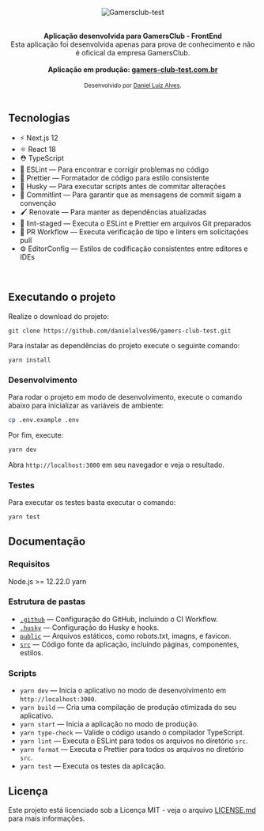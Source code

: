 <p align="center">
  <img src="https://res.cloudinary.com/technical-intelligence/image/upload/c_pad,b_auto:predominant,fl_preserve_transparency/v1666278388/Gamersclub.jpg" alt="Gamersclub-test">
</p>

<br />

<div align="center"><strong>Aplicação desenvolvida para GamersClub - FrontEnd</strong></div>
<div align="center">Esta aplicação foi desenvolvida apenas para prova de conhecimento e não é oficical da empresa GamersClub.</div>

<br />

<div align="center">
  <strong>Aplicação em produção: <a href="gamers-club-test.vercel.app" target="_blank">gamers-club-test.com.br</a></strong>
</div>

<br />

<div align="center">
  <sub>Desenvolvido por <a href="https://www.linkedin.com/in/daniel-luiz-alves-791a7911a/">Daniel Luiz Alves</a>.</sub>
</div>

<br />

## Tecnologias

- ⚡️ Next.js 12
- ⚛️ React 18
- ⛑ TypeScript
- 📏 ESLint — Para encontrar e corrigir problemas no código
- 💖 Prettier — Formatador de código para estilo consistente
- 🐶 Husky — Para executar scripts antes de commitar alterações
- 🚓 Commitlint — Para garantir que as mensagens de commit sigam a convenção
- 🖌 Renovate — Para manter as dependências atualizadas
- 🚫 lint-staged — Executa o ESLint e Prettier em arquivos Git preparados
- 👷 PR Workflow — Executa verificação de tipo e linters em solicitações pull
- ⚙️ EditorConfig — Estilos de codificação consistentes entre editores e IDEs

<br />

## Executando o projeto

Realize o download do projeto: 

```
git clone https://github.com/danielalves96/gamers-club-test.git
```
Para instalar as dependências do projeto execute o seguinte comando:
```
yarn install
```

### Desenvolvimento

Para rodar o projeto em modo de desenvolvimento, execute o comando abaixo para inicializar as variáveis de ambiente:

```bash
cp .env.example .env
```

Por fim, execute:
```bash
yarn dev
```


Abra `http://localhost:3000` em seu navegador e veja o resultado.


### Testes

Para executar os testes basta executar o comando:
```bash
yarn test
```

## Documentação

### Requisitos

Node.js >= 12.22.0
yarn

### Estrutura de pastas

- [`.github`](.github) — Configuração do GitHub, incluindo o CI Workflow.<br>
- [`.husky`](.husky) — Configuração do Husky e hooks.<br>
- [`public`](./public) — Arquivos estáticos, como robots.txt, imagns, e favicon.<br>
- [`src`](./src) — Código fonte da aplicação, incluindo páginas, componentes, estilos.

### Scripts

- `yarn dev` — Inicia o aplicativo no modo de desenvolvimento em `http://localhost:3000`.
- `yarn build` — Cria uma compilação de produção otimizada do seu aplicativo.
- `yarn start` — Inicia a aplicação no modo de produção.
- `yarn type-check` — Valide o código usando o compilador TypeScript.
- `yarn lint` — Executa o ESLint para todos os arquivos no diretório `src`.
- `yarn format` — Executa o Prettier para todos os arquivos no diretório `src`.
- `yarn test` — Executa os testes da aplicação.


## Licença

Este projeto está licenciado sob a Licença MIT - veja o arquivo [LICENSE.md](LICENSE.md) para mais informações.
